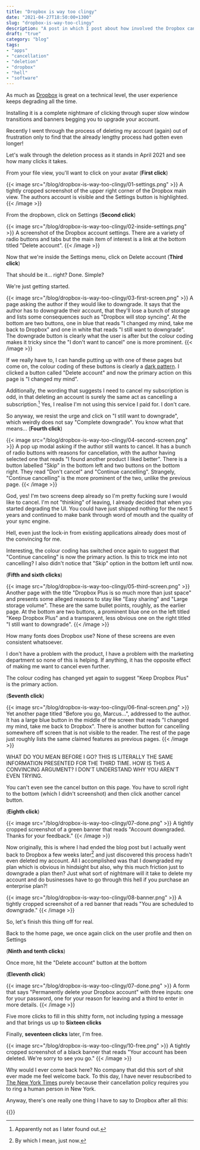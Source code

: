 ```yaml
---
title: "Dropbox is way too clingy"
date: "2021-04-27T18:50:00+1300"
slug: "dropbox-is-way-too-clingy"
description: "A post in which I post about how involved the Dropbox cancellation process is."
draft: "true"
category: "blog"
tags:
- "apps"
- "cancellation"
- "deletion"
- "dropbox"
- "hell"
- "software"
---
```


As much as [Dropbox](https://www.dropbox.com) is great on a technical level, the user experience keeps degrading all the time.

Installing it is a complete nightmare of clicking through super slow window transitions and banners begging you to upgrade your account.

Recently I went through the process of deleting my account (again) out of frustration only to find that the already lengthy process had gotten even longer!

Let's walk through the deletion process as it stands in April 2021 and see how many clicks it takes.

From your file view, you'll want to click on your avatar (**First click**)

{{< image src="/blog/dropbox-is-way-too-clingy/01-settings.png" >}}
  A tightly cropped screenshot of the upper right corner of the Dropbox main view. The authors account is visible and the Settings button is highlighted.
{{< /image >}}

From the dropbown, click on Settings (**Second click**)

{{< image src="/blog/dropbox-is-way-too-clingy/02-inside-settings.png" >}}
  A screenshot of the Dropbox account settings. There are a variety of radio buttons and tabs but the main item of interest is a link at the bottom titled "Delete account".
{{< /image >}}

Now that we're inside the Settings menu, click on Delete account (**Third click**)

That should be it... right? Done. Simple?

We're just getting started.

{{< image src="/blog/dropbox-is-way-too-clingy/03-first-screen.png" >}}
  A page asking the author if they would like to downgrade. It says that the author has to downgrade their account, that they'll lose a bunch of storage and lists some consequences such as "Dropbox will stop syncing". At the bottom are two buttons, one in blue that reads "I changed my mind, take me back to Dropbox" and one in white that reads "I still want to downgrade". The downgrade button is clearly what the user is after but the colour coding makes it tricky since the "I don't want to cancel" one is more prominent.
{{< /image >}}

If we really have to, I can handle putting up with one of these pages but come on, the colour coding of these buttons is clearly a [dark pattern](https://www.darkpatterns.org/). I clicked a button called "Delete account" and now the primary action on this page is "I changed my mind".

Additionally, the wording that suggests I need to cancel my subscription is odd, in that deleting an account is surely the same act as cancelling a subscription.[^1] Yes, I realise I'm not using this service I paid for. I don't care.

So anyway, we resist the urge and click on "I still want to downgrade", which weirdly does not say "Complete downgrade". You know what that means... (**Fourth click**)

{{< image src="/blog/dropbox-is-way-too-clingy/04-second-screen.png" >}}
  A pop up modal asking if the author still wants to cancel. It has a bunch of radio buttons with reasons for cancellation, with the author having selected one that reads "I found another product I liked better". There is a button labelled "Skip" in the bottom left and two buttons on the bottom right. They read "Don't cancel" and "Continue cancelling". Strangely, "Continue cancelling" is the more prominent of the two, unlike the previous page.
{{< /image >}}

God, yes! I'm two screens deep already so I'm pretty fucking sure I would like to cancel. I'm not "thinking" of leaving, I already decided that when you started degrading the UI. You could have just shipped nothing for the next 5 years and continued to make bank through word of mouth and the quality of your sync engine.

Hell, even just the lock-in from existing applications already does most of the convincing for me.

Interesting, the colour coding has switched once again to suggest that "Continue canceling" is now the primary action. Is this to trick me into not cancelling? I also didn't notice that "Skip" option in the bottom left until now.

(**Fifth and sixth clicks**)

{{< image src="/blog/dropbox-is-way-too-clingy/05-third-screen.png" >}}
  Another page with the title "Dropbox Plus is so much more than just space" and presents some alleged reasons to stay like "Easy sharing" and "Large storage volume". These are the same bullet points, roughly, as the earlier page. At the bottom are two buttons, a prominent blue one on the left titled "Keep Dropbox Plus" and a transparent, less obvious one on the right titled "I still want to downgrade".
{{< /image >}}

How many fonts does Dropbox use? None of these screens are even consistent whatsoever.

I don't have a problem with the product, I have a problem with the marketing department so none of this is helping. If anything, it has the opposite effect of making me want to cancel even further.

The colour coding has changed yet again to suggest "Keep Dropbox Plus" is the primary action.

(**Seventh click**)

{{< image src="/blog/dropbox-is-way-too-clingy/06-final-screen.png" >}}
  Yet another page titled "Before you go, Marcus...", addressed to the author. It has a large blue button in the middle of the screen that reads "I changed my mind, take me back to Dropbox". There is another button for cancelling somewhere off screen that is not visible to the reader. The rest of the page just roughly lists the same claimed features as previous pages.
{{< /image >}}

WHAT DO YOU MEAN BEFORE I GO? THIS IS LITERALLY THE SAME INFORMATION PRESENTED FOR THE THIRD TIME. HOW IS THIS A CONVINCING ARGUMENT? I DON'T UNDERSTAND WHY YOU AREN'T EVEN TRYING.

You can't even see the cancel button on this page. You have to scroll right to the bottom (which I didn't screenshot) and then click another cancel button.

(**Eighth click**)

{{< image src="/blog/dropbox-is-way-too-clingy/07-done.png" >}}
  A tightly cropped screenshot of a green banner that reads "Account downgraded. Thanks for your feedback."
{{< /image >}}

Now originally, this is where I had ended the blog post but I actually went back to Dropbox a few weeks later[^2] and just discovered this process hadn't even deleted my account. All I accomplished was that I downgraded my plan which is obvious in hindsight but also, why this much friction just to downgrade a plan then? Just what sort of nightmare will it take to delete my account and do businesses have to go through this hell if you purchase an enterprise plan?!

{{< image src="/blog/dropbox-is-way-too-clingy/08-banner.png" >}}
  A tightly cropped screenshot of a red banner that reads "You are scheduled to downgrade."
{{< /image >}}

So, let's finish this thing off for real.

Back to the home page, we once again click on the user profile and then on Settings

(**Ninth and tenth clicks**)

Once more, hit the "Delete account" button at the bottom

(**Eleventh click**)

{{< image src="/blog/dropbox-is-way-too-clingy/07-done.png" >}}
  A form that says "Permanently delete your Dropbox account" with three inputs: one for your password, one for your reason for leaving and a third to enter in more details.
{{< /image >}}

Five more clicks to fill in this shitty form, not including typing a message and that brings us up to **Sixteen clicks**

Finally, **seventeen clicks** later, I'm free.

{{< image src="/blog/dropbox-is-way-too-clingy/10-free.png" >}}
  A tightly cropped screenshot of a black banner that reads "Your account has been deleted. We're sorry to see you go."
{{< /image >}}

Why would I ever come back here? No company that did this sort of shit ever made me feel welcome back. To this day, I have never resubscribed to [The New York Times](https://www.nytimes.com) purely because their cancellation policy requires you to ring a human person in New York.

Anyway, there's one really one thing I have to say to Dropbox after all this:

{{<youtube id="HhnUK1YmMEU" >}}

[^1]: Apparently not as I later found out.

[^2]: By which I mean, just now.